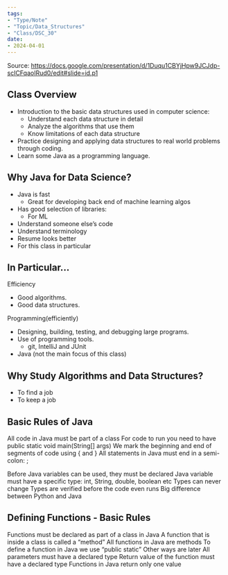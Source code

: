```yaml
---
tags:
- "Type/Note"
- "Topic/Data_Structures"
- "Class/DSC_30"
date:
- 2024-04-01
---
```


Source: https://docs.google.com/presentation/d/1Duqu1CBYjHpw9JCJdp-scICFqaoIRud0/edit#slide=id.p1

## Class Overview

- Introduction to the basic data structures used in computer science:
    - Understand each data structure in detail
    - Analyze the algorithms that use them
    - Know limitations of each data structure
- Practice designing and applying data structures to real world problems through coding.
- Learn some Java as a programming language.

## Why Java for Data Science?

- Java is fast
    - Great for developing back end of machine learning algos
- Has good selection of libraries:
    - For ML
- Understand someone else’s code
- Understand terminology
- Resume looks better
- For this class in particular

## In Particular...

Efficiency
- Good algorithms.
- Good data structures.

Programming(efficiently)
- Designing, building, testing, and debugging large programs.
- Use of programming tools.
    - git, IntelliJ and JUnit
- Java (not the main focus of this class)

## Why Study Algorithms and Data Structures?

- To find a job
- To keep a job

## Basic Rules of Java

All code in Java must be part of a class
For code to run you need to have 
public static void main(String[] args)
We mark the beginning and end of segments of code using  {  and  }
All statements in Java must end in a semi-colon: ;

Before Java variables can be used, they must be declared
Java variable must have a specific type: 
int, String, double, boolean etc
Types can never change
Types are verified before the code even runs
Big difference between Python and Java

## Defining Functions - Basic Rules

Functions must be declared as part of a class in Java
A function that is inside a class is called a “method”
All functions in Java are methods
To define a function in Java we use “public static”
Other ways are later
All parameters must have a declared type
Return value of the function must have a declared type
Functions in Java return only one value
